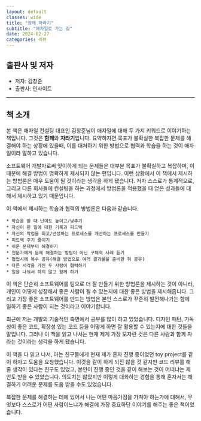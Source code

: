 ```yaml
---
layout: default
classes: wide
title: "함께 자라기"
subtitle: "애자일로 가는 길"
date: 2024-02-27
categories: 리뷰
---
```


## 출판사 및 저자

* 저자: 김창준
* 출판사: 인사이트

---

## 책 소개

본 책은 애자일 컨설팅 대표인 김창준님이 애자일에 대해 두 가지 키워드로 이야기하는 책입니다. 그것은 **함께**와 **자라기**입니다. 요약하자면 목표가 불확실한 복잡한 문제를 해결해야 하는 상황에 있을때, 이를 대처하기 위한 방법으로 협력과 학습을 하는 것이 애자일이라 말하고 있습니다.

소프트웨어 개발자로써 맞이하게 되는 문제들은 대부분 목표가 불확실하고 복잡하며, 이 때문에 해결 방법이 명확하게 제시되지 않는 편입니다. 이런 상황에서 이 책에서 제시하는 방법론은 매우 도움이 될 것이라는 생각을 하게 됐습니다. 저자 스스로가 통계적으로, 그리고 다른 회사들에 컨설팅을 하는 과정에서 방법론을 적용했을 때 얻은 성과들에 대해서 제시하고 있기 때문입니다.

이 책에서 제시하는 학습과 협력의 방법론은 다음과 같습니다.

```
* 학습을 할 때 난이도 높이고/낮추기
* 자신이 한 일에 대한 기록과 피드백
* 자신의 작업을 회고/반성하는 프로세스를 개선하는 프로세스를 만들기
* 피드백 주기 줄이기
* 쉬운 문제부터 해결하기
* 전문가에게 문제 해결하는 방법이 아닌 구체적 사례 듣기
* 협업시에 복수 공유(해결 방법으로 여러 결과물을 준비한 뒤 공유)
* 다른 시각을 가진 두 사람이 협력하기
* 일을 나눠서 하지 않고 함께 하기
```

이 책은 단순히 소프트웨어를 팀으로 더 잘 만들기 위한 방법론을 제시하는 것이 아니라, 개인이 어떻게 성장해서 좋은 사람이 될 수 있는지에 대한 좋은 방법을 제시해줍니다. 그리고 가장 좋은 소프트웨어를 만드는 방법은 본인 스스로가 꾸준히 발전해나가는 함께 일하기 좋은 사람이 되는 것이라고 이야기합니다.

최근에 저는 개발의 기술적인 측면에서 공부를 많이 하고 있었습니다. 디자인 패턴, 가독성이 좋은 코드, 확장성 있는 코드 등을 어떻게 하면 잘 활용할 수 있는지에 대한 것들을 말입니다. 그러나 이 책을 읽고 나서는 현재 제게 가장 모자란 것은 다른 사람과 함께 자라는 것이라는 생각을 하게 됐습니다.

이 책을 다 읽고 나서, 아는 친구들에게 현재 제가 혼자 진행 중이었던 toy project를 같이 하자고 도움을 요청했습니다. 이것을 같이 하게 되진 않을 것 같지만 코드 리뷰를 해 줄 생각이 있다는 친구도 있었고, 본인이 진행 중인 것을 같이 해보는 것이 어떠냐는 제안도 받을 수 있었습니다. 의도치는 않았지만 이렇게 대화하는 경험을 통해 혼자서는 해결하기 어려운 문제를 도움 받을 수도 있었습니다.

복잡한 문제를 해결하는 데에 있어서 나는 어떤 마음가짐을 가져야 하는가에 대해서, 무엇보다 스스로가 어떤 사람이느냐가 해결에 가장 중요하단 이야기를 해주는 좋은 책이었습니다.